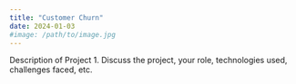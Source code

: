 ```yaml
---
title: "Customer Churn"
date: 2024-01-03
#image: /path/to/image.jpg
---
```


Description of Project 1. Discuss the project, your role, technologies used, challenges faced, etc.
